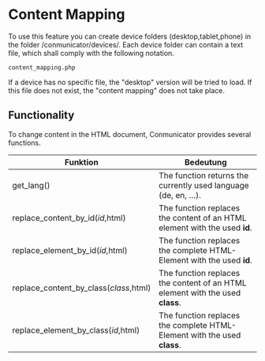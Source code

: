 # Content Mapping

To use this feature you can create device folders (desktop,tablet,phone) in the folder /conmunicator/devices/. Each device folder can contain a text file, which shall comply with the following notation.

```
content_mapping.php
```

If a device has no specific file, the "desktop" version will be tried to load. If this file does not exist, the "content mapping" does not take place.

## Functionality

To change content in the HTML document, Conmunicator provides several functions.

| Funktion | Bedeutung |
|-|-|
|get_lang()|The function returns the currently used language (de, en, …).|
|replace_content_by_id($id,$html)|The function replaces the content of an HTML element with the used **id**.|
|replace_element_by_id($id,$html)|The function replaces the complete HTML-Element with the used **id**.|
|replace_content_by_class($class,$html)|The function replaces the content of an HTML element with the used **class**.|
|replace_element_by_class($id,$html)|The function replaces the complete HTML-Element with the used **class**.|



